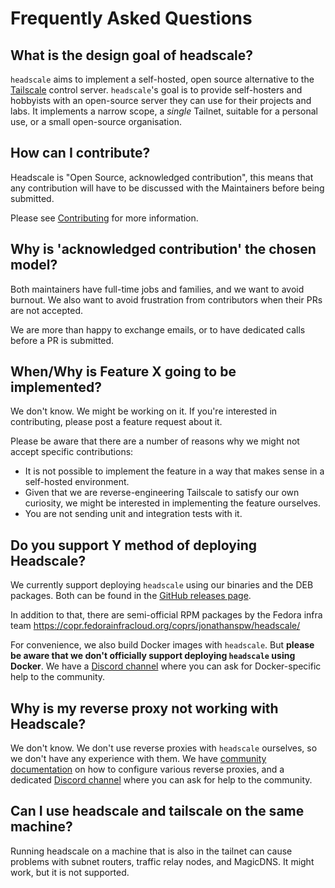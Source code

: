 # Frequently Asked Questions

## What is the design goal of headscale?

`headscale` aims to implement a self-hosted, open source alternative to the [Tailscale](https://tailscale.com/)
control server.
`headscale`'s goal is to provide self-hosters and hobbyists with an open-source
server they can use for their projects and labs.
It implements a narrow scope, a _single_ Tailnet, suitable for a personal use, or a small
open-source organisation.

## How can I contribute?

Headscale is "Open Source, acknowledged contribution", this means that any
contribution will have to be discussed with the Maintainers before being submitted.

Please see [Contributing](contributing.md) for more information.

## Why is 'acknowledged contribution' the chosen model?

Both maintainers have full-time jobs and families, and we want to avoid burnout. We also want to avoid frustration from contributors when their PRs are not accepted.

We are more than happy to exchange emails, or to have dedicated calls before a PR is submitted.

## When/Why is Feature X going to be implemented?

We don't know. We might be working on it. If you're interested in contributing, please post a feature request about it.

Please be aware that there are a number of reasons why we might not accept specific contributions:

- It is not possible to implement the feature in a way that makes sense in a self-hosted environment.
- Given that we are reverse-engineering Tailscale to satisfy our own curiosity, we might be interested in implementing the feature ourselves.
- You are not sending unit and integration tests with it.

## Do you support Y method of deploying Headscale?

We currently support deploying `headscale` using our binaries and the DEB packages. Both can be found in the
[GitHub releases page](https://github.com/juanfont/headscale/releases).

In addition to that, there are semi-official RPM packages by the Fedora infra team https://copr.fedorainfracloud.org/coprs/jonathanspw/headscale/

For convenience, we also build Docker images with `headscale`. But **please be aware that we don't officially support deploying `headscale` using Docker**. We have a [Discord channel](https://discord.com/channels/896711691637780480/1070619770942148618) where you can ask for Docker-specific help to the community.

## Why is my reverse proxy not working with Headscale?

We don't know. We don't use reverse proxies with `headscale` ourselves, so we don't have any experience with them. We have [community documentation](https://headscale.net/reverse-proxy/) on how to configure various reverse proxies, and a dedicated [Discord channel](https://discord.com/channels/896711691637780480/1070619818346164324) where you can ask for help to the community.

## Can I use headscale and tailscale on the same machine?

Running headscale on a machine that is also in the tailnet can cause problems with subnet routers, traffic relay nodes, and MagicDNS. It might work, but it is not supported.
